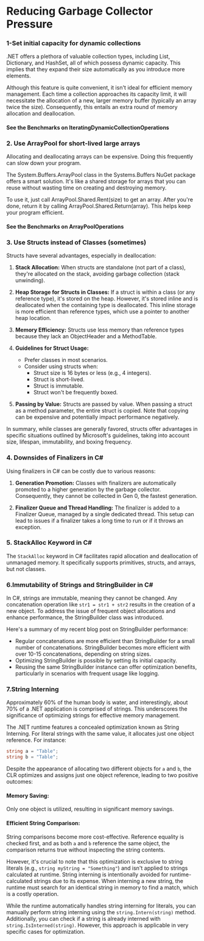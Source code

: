 # Reducing Garbage Collector Pressure
### 1-Set initial capacity for dynamic collections
.NET offers a plethora of valuable collection types, including List<T>, Dictionary<T>, and HashSet<T>, all of which possess dynamic capacity. This implies that they expand their size automatically as you introduce more elements.

Although this feature is quite convenient, it isn't ideal for efficient memory management. Each time a collection approaches its capacity limit, it will necessitate the allocation of a new, larger memory buffer (typically an array twice the size). Consequently, this entails an extra round of memory allocation and deallocation.

#### See the Benchmarks on IteratingDynamicCollectionOperations

### 2. Use ArrayPool for short-lived large arrays

Allocating and deallocating arrays can be expensive. Doing this frequently can slow down your program.

The System.Buffers.ArrayPool class in the Systems.Buffers NuGet package offers a smart solution. It's like a shared storage for arrays that you can reuse without wasting time on creating and destroying memory.

To use it, just call ArrayPool<T>.Shared.Rent(size) to get an array. After you're done, return it by calling ArrayPool<int>.Shared.Return(array). This helps keep your program efficient.

#### See the Benchmarks on ArrayPoolOperations

### 3. Use Structs instead of Classes (sometimes)

Structs have several advantages, especially in deallocation:

1. **Stack Allocation:**
   When structs are standalone (not part of a class), they're allocated on the stack, avoiding garbage collection (stack unwinding).

2. **Heap Storage for Structs in Classes:**
   If a struct is within a class (or any reference type), it's stored on the heap. However, it's stored inline and is deallocated when the containing type is deallocated. This inline storage is more efficient than reference types, which use a pointer to another heap location.

3. **Memory Efficiency:**
   Structs use less memory than reference types because they lack an ObjectHeader and a MethodTable.

4. **Guidelines for Struct Usage:**
    - Prefer classes in most scenarios.
    - Consider using structs when:
        - Struct size is 16 bytes or less (e.g., 4 integers).
        - Struct is short-lived.
        - Struct is immutable.
        - Struct won't be frequently boxed.

5. **Passing by Value:**
   Structs are passed by value. When passing a struct as a method parameter, the entire struct is copied. Note that copying can be expensive and potentially impact performance negatively.

In summary, while classes are generally favored, structs offer advantages in specific situations outlined by Microsoft's guidelines, taking into account size, lifespan, immutability, and boxing frequency.

### 4. Downsides of Finalizers in C#

Using finalizers in C# can be costly due to various reasons:

1. **Generation Promotion:**
   Classes with finalizers are automatically promoted to a higher generation by the garbage collector. Consequently, they cannot be collected in Gen 0, the fastest generation.

2. **Finalizer Queue and Thread Handling:**
   The finalizer is added to a Finalizer Queue, managed by a single dedicated thread. This setup can lead to issues if a finalizer takes a long time to run or if it throws an exception.

### 5. StackAlloc Keyword in C#

The `StackAlloc` keyword in C# facilitates rapid allocation and deallocation of unmanaged memory. It specifically supports primitives, structs, and arrays, but not classes.

### 6.Immutability of Strings and StringBuilder in C#

In C#, strings are immutable, meaning they cannot be changed. Any concatenation operation like `str1 = str1 + str2` results in the creation of a new object. To address the issue of frequent object allocations and enhance performance, the StringBuilder class was introduced.

Here's a summary of my recent blog post on StringBuilder performance:

- Regular concatenations are more efficient than StringBuilder for a small number of concatenations. StringBuilder becomes more efficient with over 10-15 concatenations, depending on string sizes.
- Optimizing StringBuilder is possible by setting its initial capacity.
- Reusing the same StringBuilder instance can offer optimization benefits, particularly in scenarios with frequent usage like logging.

### 7.String Interning

Approximately 60% of the human body is water, and interestingly, about 70% of a .NET application is comprised of strings. This underscores the significance of optimizing strings for effective memory management.

The .NET runtime features a concealed optimization known as String Interning. For literal strings with the same value, it allocates just one object reference. For instance:

```csharp
string a = "Table";
string b = "Table";
```
Despite the appearance of allocating two different objects for `a` and `b`, the CLR optimizes and assigns just one object reference, leading to two positive outcomes:

#### Memory Saving:

Only one object is utilized, resulting in significant memory savings.

#### Efficient String Comparison:

String comparisons become more cost-effective. Reference equality is checked first, and as both `a` and `b` reference the same object, the comparison returns true without inspecting the string contents.

However, it's crucial to note that this optimization is exclusive to string literals (e.g., `string myString = "Something"`) and isn't applied to strings calculated at runtime. String interning is intentionally avoided for runtime-calculated strings due to its expense. When interning a new string, the runtime must search for an identical string in memory to find a match, which is a costly operation.

While the runtime automatically handles string interning for literals, you can manually perform string interning using the `string.Intern(string)` method. Additionally, you can check if a string is already interned with `string.IsInterned(string)`. However, this approach is applicable in very specific cases for optimization.

